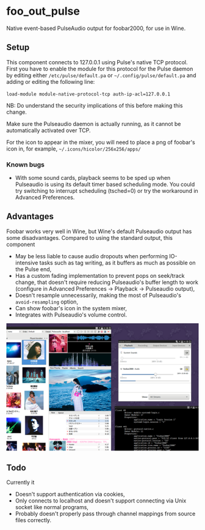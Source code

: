 # foo_out_pulse
Native event-based PulseAudio output for foobar2000, for use in Wine.

## Setup
This component connects to 127.0.0.1 using Pulse's native TCP protocol.
First you have to enable the module for this protocol for the Pulse daemon by editing either
`/etc/pulse/default.pa` or `~/.config/pulse/default.pa` and adding or editing the following line:

`load-module module-native-protocol-tcp auth-ip-acl=127.0.0.1`

NB: Do understand the security implications of this before making this change.

Make sure the Pulseaudio daemon is actually running, as it cannot be automatically activated over TCP.

For the icon to appear in the mixer, you will need to place a png of foobar's icon in, for example, `~/.icons/hicolor/256x256/apps/`

### Known bugs
- With some sound cards, playback seems to be sped up when Pulseaudio is using its default timer based scheduling mode. You could try switching to interrupt scheduling (tsched=0) or try the workaround in Advanced Preferences.

## Advantages
Foobar works very well in Wine, but Wine's default Pulseaudio output has some disadvantages. Compared to using the standard output, this component
- May be less liable to cause audio dropouts when performing IO-intensive tasks such as tag writing, as it buffers as much as possible on the Pulse end,
- Has a custom fading implementation to prevent pops on seek/track change, that doesn't require reducing Pulseaudio's buffer length to work (configure in Advanced Preferences -> Playback -> Pulseaudio output),
- Doesn't resample unnecessarily, making the most of Pulseaudio's `avoid-resampling` option,
- Can show foobar's icon in the system mixer,
- Integrates with Pulseaudio's volume control.

<img src="screenshot.png" width="660">

## Todo
Currently it
- Doesn't support authentication via cookies,
- Only connects to localhost and doesn't support connecting via Unix socket like normal programs,
- Probably doesn't properly pass through channel mappings from source files correctly.
